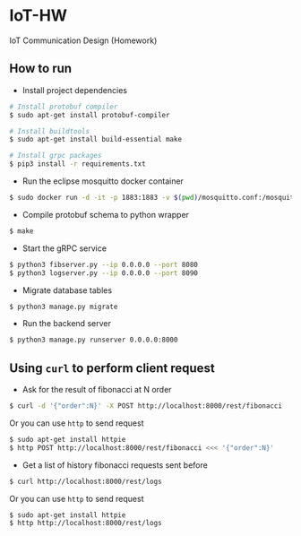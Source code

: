 # IoT-HW
 IoT Communication Design (Homework)

## How to run
- Install project dependencies
```bash
# Install protobuf compiler
$ sudo apt-get install protobuf-compiler

# Install buildtools
$ sudo apt-get install build-essential make

# Install grpc packages
$ pip3 install -r requirements.txt
```
- Run the eclipse mosquitto docker container
```bash
$ sudo docker run -d -it -p 1883:1883 -v $(pwd)/mosquitto.conf:/mosquitto/config/mosquitto.conf eclipse-mosquitto
```
- Compile protobuf schema to python wrapper
```bash
$ make
```
- Start the gRPC service
```bash
$ python3 fibserver.py --ip 0.0.0.0 --port 8080
$ python3 logserver.py --ip 0.0.0.0 --port 8090
```
- Migrate database tables
```bash
$ python3 manage.py migrate
```
- Run the backend server
```bash
$ python3 manage.py runserver 0.0.0.0:8000
```

## Using `curl` to perform client request
- Ask for the result of fibonacci at N order
```bash
$ curl -d '{"order":N}' -X POST http://localhost:8000/rest/fibonacci
```
Or you can use `http` to send request
```bash
$ sudo apt-get install httpie
$ http POST http://localhost:8000/rest/fibonacci <<< '{"order":N}'
```

- Get a list of history fibonacci requests sent before
```bash
$ curl http://localhost:8000/rest/logs
```
Or you can use `http` to send request
```bash
$ sudo apt-get install httpie
$ http http://localhost:8000/rest/logs
```